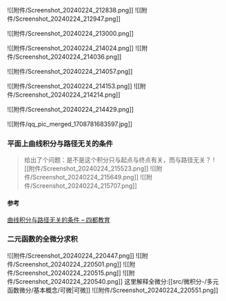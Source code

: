 


![[附件/Screenshot_20240224_212838.png]]
![[附件/Screenshot_20240224_212947.png]]

![[附件/Screenshot_20240224_213000.png]]

![[附件/Screenshot_20240224_214024.png]]
![[附件/Screenshot_20240224_214036.png]]

![[附件/Screenshot_20240224_214057.png]]

![[附件/Screenshot_20240224_214153.png]]
![[附件/Screenshot_20240224_214214.png]]

![[附件/Screenshot_20240224_214429.png]]


![[附件/qq_pic_merged_1708781683597.jpg]]

### 平面上曲线积分与路径无关的条件
> 给出了个问题：是不是这个积分只与起点与终点有关，而与路径无关？
![[附件/Screenshot_20240224_215523.png]]
![[附件/Screenshot_20240224_215649.png]]
![[附件/Screenshot_20240224_215707.png]]
#### 参考
[曲线积分与路径无关的条件 – 四都教育](https://www.sudoedu.com/%E9%AB%98%E7%AD%89%E6%95%B0%E5%AD%A6%EF%BC%88%E4%B8%8B%EF%BC%89%E8%A7%86%E9%A2%91%E8%AF%BE%E7%A8%8B/%E6%9B%B2%E7%BA%BF%E7%A7%AF%E5%88%86%E4%B8%8E%E6%9B%B2%E9%9D%A2%E7%A7%AF%E5%88%86/%E6%9B%B2%E7%BA%BF%E7%A7%AF%E5%88%86%E4%B8%8E%E8%B7%AF%E5%BE%84%E6%97%A0%E5%85%B3%E7%9A%84%E6%9D%A1%E4%BB%B6/)

### 二元函数的全微分求积
![[附件/Screenshot_20240224_220447.png]]
![[附件/Screenshot_20240224_220501.png]]
![[附件/Screenshot_20240224_220515.png]]
![[附件/Screenshot_20240224_220540.png]]
	这里解释全微分:[[src/微积分-/多元函数微分/基本概念/可微|可微]]
![[附件/Screenshot_20240224_220551.png]]
